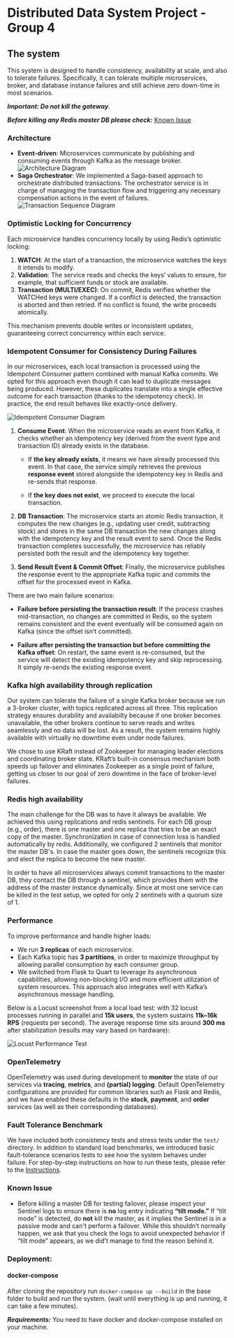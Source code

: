 # Distributed Data System Project - Group 4

## The system
This system is designed to handle consistency, availability at scale, and also to tolerate failures. Specifically, it can tolerate multiple microservices, broker, and database instance failures and still achieve zero down-time in most scenarios. 

***Important: Do not kill the gateway***.

***Before killing any Redis master DB please check:*** [Known Issue](#known-issue)

### Architecture

- **Event-driven**: Microservices communicate by publishing and consuming events through Kafka as the message broker.
![Architecture Diagram](doc/Architecture_Diagram.png)
- **Saga Orchestrator**: We implemented a Saga-based approach to orchestrate distributed transactions. The orchestrator service is in charge of managing the transaction flow and triggering any necessary compensation actions in the event of failures.
![Transaction Sequence Diagram](doc/CheckoutSequence.jpg)

### Optimistic Locking for Concurrency

Each microservice handles concurrency locally by using Redis’s optimistic locking:

1. **WATCH**: At the start of a transaction, the microservice watches the keys it intends to modify.
2. **Validation**: The service reads and checks the keys’ values to ensure, for example, that sufficient funds or stock are available.
3. **Transaction (MULTI/EXEC)**: On commit, Redis verifies whether the WATCHed keys were changed. If a conflict is detected, the transaction is aborted and then retried. If no conflict is found, the write proceeds atomically.

This mechanism prevents double writes or inconsistent updates, guaranteeing correct concurrency within each service.

### Idempotent Consumer for Consistency During Failures

In our microservices, each local transaction is processed using the Idempotent Consumer pattern combined with manual Kafka commits.
We opted for this approach even though it can lead to duplicate messages being produced. However, these duplicates translate into a single effective outcome for each transaction (thanks to the idempotency check). In practice, the end result behaves like exactly-once delivery. 

![Idempotent Consumer Diagram](doc/idempotent_consumer%20.png)

1. **Consume Event**: When the microservice reads an event from Kafka, it checks whether an idempotency key (derived from the event type and transaction ID) already exists in the database.
   
   - If **the key already exists**, it means we have already processed this event. In that case, the service simply retrieves the previous **response event** stored alongside the idempotency key in Redis and re-sends that response.

   - If **the key does not exist**, we proceed to execute the local transaction.

2. **DB Transaction**: The microservice starts an atomic Redis transaction, it computes the new changes (e.g., updating user credit, subtracting stock) and stores in the same DB transaction the new changes along with the idempotency key and the result event to send. Once the Redis transaction completes successfully, the microservice has reliably persisted both the result and the idempotency key together.

3. **Send Result Event & Commit Offset**: Finally, the microservice publishes the response event to the appropriate Kafka topic and commits the offset for the processed event in Kafka.

There are two main failure scenarios:

- **Failure before persisting the transaction result**: If the process crashes mid-transaction, no changes are committed in Redis, so the system remains consistent and the event eventually will be consumed again on Kafka (since the offset isn’t committed).

- **Failure after persisting the transaction but before committing the Kafka offset**: On restart, the same event is re-consumed, but the service will detect the existing idempotency key and skip reprocessing. It simply re-sends the existing response event.

### ⁠Kafka high availability through replication 

Our system can tolerate the failure of a single Kafka broker because we run a 3-broker cluster, with topics replicated across all three. This replication strategy ensures durability and availabilty because if one broker becomes unavailable, the other brokers continue to serve reads and writes seamlessly and no data will be lost. As a result, the system remains highly available with virtually no downtime even under node failures.

We chose to use KRaft instead of Zookeeper for managing leader elections and coordinating broker state. KRaft’s built-in consensus mechanism both speeds up failover and eliminates Zookeeper as a single point of failure, getting us closer to our goal of zero downtime in the face of broker-level failures.

### Redis high availability
The main challenge for the DB was to have it always be available. We achieved this using replications and redis sentinels. For each DB group (e.g., order), there is one master and one replica that tries to be an exact copy of the master. Synchronization in case of connection loss is handled automatically by redis. Additionally, we configured 2 sentinels that monitor the master DB's. In case the master goes down, the sentinels recognize this and elect the replica to become the new master.

In order to have all microservices always commit transactions to the master DB, they contact the DB through a sentinel, which provides them with the address of the master instance dynamically. Since at most one service can be killed in the test setup, we opted for only 2 sentinels with a quorum size of 1.

### Performance
To improve performance and handle higher loads:
- We run **3 replicas** of each microservice.
- Each Kafka topic has **3 partitions**, in order to maximize throughput by allowing parallel consumption by each consumer group.
- We switched from Flask to Quart to leverage its asynchronous capabilities, allowing non-blocking I/O and more efficient utilization of system resources. This approach also integrates well with Kafka’s asynchronous message handling.

Below is a Locust screenshot from a local load test: with 32 locust processes running in parallel and **15k users**, the system sustains **11k–16k RPS** (requests per second). The average response time sits around **300 ms** after stabilization (results may vary based on hardware):

![Locust Performance Test](doc/locust_test_results.png)

### OpenTelemetry

OpenTelemetry was used during development to **monitor** the state of our services via **tracing**, **metrics**, and **(partial) logging**. Default OpenTelemetry configurations are provided for common libraries such as Flask and Redis, and we have enabled these defaults in the **stock**, **payment**, and **order** services (as well as their corresponding databases).

### Fault Tolerance Benchmark

We have included both consistency tests and stress tests under the `test/` directory. In addition to standard load benchmarks, we introduced basic fault-tolerance scenarios tests to see how the system behaves under failure. For step-by-step instructions on how to run these tests, please refer to the [Instructions](test/fault-tolerant-tests/user-guide_with-dynamic-killing.md). 

### Known Issue
- Before killing a master DB for testing failover, please inspect your Sentinel logs to ensure there is **no** log entry indicating **“tilt mode.”** If “tilt mode” is detected, do **not** kill the master, as it implies the Sentinel is in a passive mode and can't perform a failover. While this shouldn’t normally happen, we ask that you check the logs to avoid unexpected behavior if “tilt mode” appears, as we did't manage to find the reason behind it.

### Deployment:

#### docker-compose

After cloning the repository run `docker-compose up --build` in the base folder to build and run the system.
(wait until everything is up and running, it can take a few minutes). 

***Requirements:*** You need to have docker and docker-compose installed on your machine. 